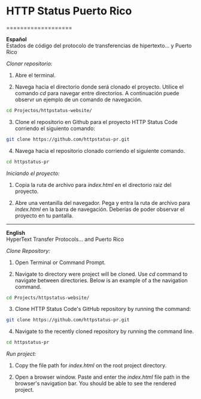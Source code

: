 # HTTP Status Puerto Rico
===================

**Español**
<br />
Estados de código del protocolo de transferencias de hipertexto... y Puerto Rico

*Clonar repositorio:*

1. Abre el terminal.

2. Navega hacia el directorio donde será clonado el proyecto. Utilice el comando _cd_ para navegar entre directorios. A continuación puede observr un ejemplo de un comando de navegación.

```bash
cd Projectos/httpstatus-website/
```

3. Clone el repositorio en Github para el proyecto HTTP Status Code corriendo el siguiento comando:

```bash
git clone https://github.com/httpstatus-pr.git
```

4. Navega hacia el repositorio clonado corriendo el siguiente comando.

```bash
cd httpstatus-pr
```

*Iniciando el proyecto:*

1. Copia la ruta de archivo para *index.html* en el directorio raiz del proyecto.

2. Abre una ventanilla del navegador. Pega y entra la ruta de archivo para *index.html* en la barra de navegación. Deberías de poder observar el proyecto en tu pantalla.

-----------
**English**
<br />
HyperText Transfer Protocols... and Puerto Rico

*Clone Repository:*

1. Open Terminal or Command Prompt.

2. Navigate to directory were project will be cloned. Use _cd_ command to navigate between directories. Below is an example of a the navigation command.

```bash
cd Projects/httpstatus-website/
```

3. Clone HTTP Status Code's GitHub repository by running the command:

```bash
git clone https://github.com/httpstatus-pr.git
```

4. Navigate to the recently cloned repository by running the command line.

```bash
cd httpstatus-pr
```

*Run project:*

1. Copy the file path for *index.html* on the root project directory.

2. Open a browser window. Paste and enter the *index.html* file path in the browser's navigation bar. You should be able to see the rendered project.